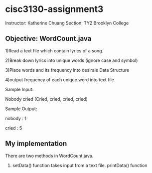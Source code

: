 # cisc3130-assignment3
Instructor: Katherine Chuang 
Section: TY2 
Brooklyn College

## Objective: WordCount.java
1)Read a text file which contain lyrics of a song.

2)Break down lyrics into unique words (ignore case and symbol)

3)Place words and its frequency into desirale Data Structure

4)output frequency of each unique word into text file.

Sample Input:

Nobody cried (Cried, cried, cried, cried)

Sample Output:

 nobody : 1
 
 cried : 5
 

## My implementation

There are two methods in WordCount.java.

1) setData() function takes input from a text file. 
printData() function




